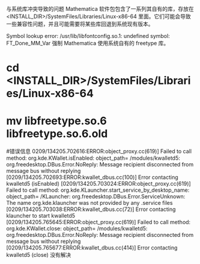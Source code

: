  
与系统库冲突导致的问题
Mathematica 软件包包含了一系列其自有的库，存放在 <INSTALL_DIR>/SystemFiles/Libraries/Linux-x86-64 里面。它们可能会导致一些兼容性问题，并且可能需要将某些库回退到系统现有版本。

Symbol lookup error: /usr/lib/libfontconfig.so.1: undefined symbol: FT_Done_MM_Var
强制 Mathematica 使用系统自有的 freetype 库。

# cd <INSTALL_DIR>/SystemFiles/Libraries/Linux-x86-64
# mv libfreetype.so.6 libfreetype.so.6.old

#错误信息
0209/134205.702616:ERROR:object_proxy.cc(619)] Failed to call method: org.kde.KWallet.isEnabled: object_path= /modules/kwalletd5: org.freedesktop.DBus.Error.NoReply: Message recipient disconnected from message bus without replying
[0209/134205.702693:ERROR:kwallet_dbus.cc(100)] Error contacting kwalletd5 (isEnabled)
[0209/134205.703024:ERROR:object_proxy.cc(619)] Failed to call method: org.kde.KLauncher.start_service_by_desktop_name: object_path= /KLauncher: org.freedesktop.DBus.Error.ServiceUnknown: The name org.kde.klauncher was not provided by any .service files
[0209/134205.703038:ERROR:kwallet_dbus.cc(72)] Error contacting klauncher to start kwalletd5
[0209/134205.765645:ERROR:object_proxy.cc(619)] Failed to call method: org.kde.KWallet.close: object_path= /modules/kwalletd5: org.freedesktop.DBus.Error.NoReply: Message recipient disconnected from message bus without replying
[0209/134205.765677:ERROR:kwallet_dbus.cc(414)] Error contacting kwalletd5 (close)
没有解决
